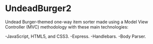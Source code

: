 # UndeadBurger2
Undead Burger-themed one-way item sorter made using a Model View Controller (MVC) methodology with these main technologies:

-JavaScript, HTML5, and CSS3.
-Express.
-Handlebars.
-Body Parser.

